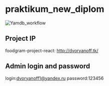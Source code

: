# praktikum_new_diplom
![Yamdb_workflow](https://github.com/dvoryanoff/foodgram-project-react/workflows/yamdb_workflow.yaml/badge.svg)

## Project IP
foodgram-project-react: http://dvoryanoff.tk/

## Admin login and password
login:dvoryanoff1@yandex.ru
password:123456
